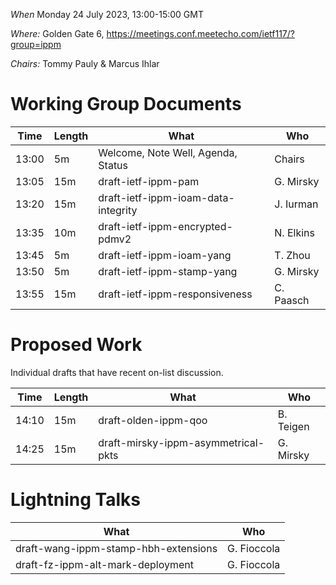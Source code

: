 *When*   Monday 24 July 2023, 13:00-15:00 GMT

*Where:*  Golden Gate 6, https://meetings.conf.meetecho.com/ietf117/?group=ippm

*Chairs:* Tommy Pauly & Marcus Ihlar

# Working Group Documents

| Time    | Length | What                                        | Who          |
|---------|--------|---------------------------------------------|--------------|
| 13:00   | 5m     | Welcome, Note Well, Agenda, Status          | Chairs       |
| 13:05   | 15m    | draft-ietf-ippm-pam                         | G. Mirsky    |
| 13:20   | 15m    | draft-ietf-ippm-ioam-data-integrity         | J. Iurman    |
| 13:35   | 10m    | draft-ietf-ippm-encrypted-pdmv2             | N. Elkins    |
| 13:45   | 5m     | draft-ietf-ippm-ioam-yang                   | T. Zhou      |
| 13:50   | 5m     | draft-ietf-ippm-stamp-yang                  | G. Mirsky    |
| 13:55   | 15m    | draft-ietf-ippm-responsiveness              | C. Paasch    |

# Proposed Work

Individual drafts that have recent on-list discussion.

| Time    | Length | What                                        | Who          |
|---------|--------|---------------------------------------------|--------------|
| 14:10   | 15m    | draft-olden-ippm-qoo                        | B. Teigen    |
| 14:25   | 15m    | draft-mirsky-ippm-asymmetrical-pkts         | G. Mirsky    |

# Lightning Talks

| What                                        | Who          |
|---------------------------------------------|--------------|
| draft-wang-ippm-stamp-hbh-extensions        | G. Fioccola  |
| draft-fz-ippm-alt-mark-deployment           | G. Fioccola  |
